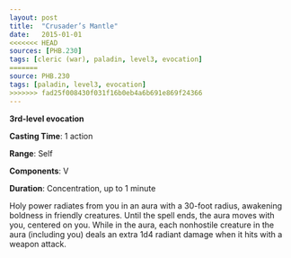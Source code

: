 ```yaml
---
layout: post
title:  "Crusader’s Mantle"
date:   2015-01-01
<<<<<<< HEAD
sources: [PHB.230]
tags: [cleric (war), paladin, level3, evocation]
=======
source: PHB.230
tags: [paladin, level3, evocation]
>>>>>>> fad25f008430f031f16b0eb4a6b691e869f24366
---
```


**3rd-level evocation**

**Casting Time**: 1 action

**Range**: Self

**Components**: V 

**Duration**: Concentration, up to 1 minute

Holy power radiates from you in an aura with a 30-foot radius, awakening boldness in friendly creatures. Until the spell ends, the aura moves with you, centered on you. While in the aura, each nonhostile creature in the aura (including you) deals an extra 1d4 radiant damage when it hits with a weapon attack.
